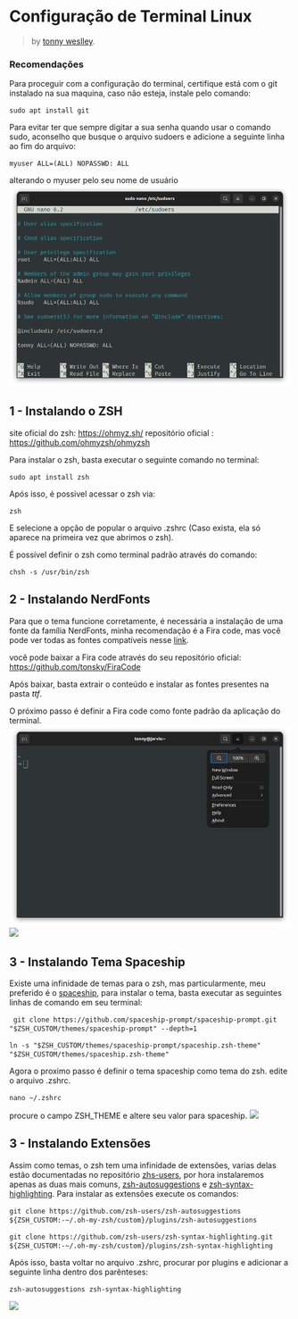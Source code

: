 # Configuração de Terminal Linux 

> by [tonny weslley](https://github.com/Tonny-Weslley).

### Recomendações
Para proceguir com a configuração do terminal, certifique está com o git instalado na sua maquina, caso não esteja, instale pelo comando:

    sudo apt install git

Para evitar ter que sempre digitar a sua senha quando usar o comando sudo, aconselho que busque o arquivo sudoers e adicione a seguinte linha ao fim do arquivo:

    myuser ALL=(ALL) NOPASSWD: ALL
alterando o myuser pelo seu nome de usuário
<img src="images/sudoers.png">
   


## 1 - Instalando o ZSH
site oficial do zsh: https://ohmyz.sh/
repositório oficial : https://github.com/ohmyzsh/ohmyzsh

Para instalar o zsh, basta executar o seguinte comando no terminal:

    sudo apt install zsh
   
   Após isso, é possivel acessar o zsh via:
   

    zsh
E selecione a opção de popular o arquivo .zshrc (Caso exista, ela só aparece na primeira vez que abrimos o zsh).

É possível definir o zsh como terminal padrão através do comando:
   

    chsh -s /usr/bin/zsh

   
   ## 2 - Instalando NerdFonts
Para que o tema funcione corretamente, é necessária a instalação de uma fonte da família NerdFonts, minha recomendação é a Fira code, mas você pode ver todas as fontes compatíveis nesse [link](https://www.nerdfonts.com/).

você pode baixar a Fira code através do seu repositório oficial: https://github.com/tonsky/FiraCode 

Após baixar, basta extrair o conteúdo e instalar as fontes presentes na pasta *ttf*.

O próximo passo é definir a Fira code como fonte padrão da aplicação do terminal.
<img src="images/Terminal config path.png">
<img src="Terminal Config.png">

## 3 - Instalando Tema Spaceship
Existe uma infinidade de temas para o zsh, mas particularmente, meu preferido é o [spaceship](https://spaceship-prompt.sh/), para instalar o tema, basta executar as seguintes linhas de comando em seu terminal:

```
 git clone https://github.com/spaceship-prompt/spaceship-prompt.git "$ZSH_CUSTOM/themes/spaceship-prompt" --depth=1 
 ```

```
ln -s "$ZSH_CUSTOM/themes/spaceship-prompt/spaceship.zsh-theme" "$ZSH_CUSTOM/themes/spaceship.zsh-theme"
```
Agora o proximo passo é definir o tema spaceship como tema do zsh.
edite o arquivo .zshrc.
```
nano ~/.zshrc
```

procure o campo ZSH_THEME e altere seu valor para spaceship.
<img src="spaceship theme.png">


## 3 - Instalando Extensões
Assim como temas, o zsh tem uma infinidade de extensões, varias delas estão documentadas no repositório [zhs-users](https://github.com/zsh-users), por hora instalaremos apenas as duas mais comuns, [zsh-autosuggestions](https://github.com/zsh-users/zsh-autosuggestions) e [zsh-syntax-highlighting](https://github.com/zsh-users/zsh-syntax-highlighting).
Para instalar as extensões execute os comandos:

```
git clone https://github.com/zsh-users/zsh-autosuggestions ${ZSH_CUSTOM:-~/.oh-my-zsh/custom}/plugins/zsh-autosuggestions
```
```
git clone https://github.com/zsh-users/zsh-syntax-highlighting.git ${ZSH_CUSTOM:-~/.oh-my-zsh/custom}/plugins/zsh-syntax-highlighting
```

Após isso, basta voltar no arquivo .zshrc, procurar por plugins e adicionar a seguinte linha dentro dos parênteses:

    zsh-autosuggestions zsh-syntax-highlighting
<img src="zsh_plugins.png">
